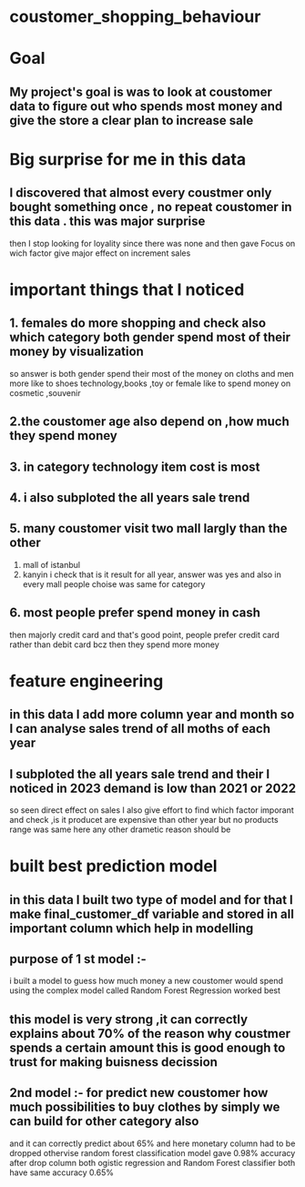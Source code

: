 # coustomer_shopping_behaviour
# Goal 
## My project's goal is was to look at coustomer data to figure out who spends most money and give the store a clear plan to increase sale 
##
# Big surprise for me in this data
## I discovered that almost every coustmer only bought something once , no repeat coustomer in this data . this was major surprise 
then 
I stop looking for loyality since there was none and then gave Focus on wich factor give major effect on increment sales

# important things that I noticed 
## 1. females do more shopping and check also which category both gender spend most of their money by visualization 
so answer is both gender spend their most of the money on cloths and men more like to shoes technology,books ,toy or female like to spend money on cosmetic ,souvenir
##
## 2.the coustomer age also depend on ,how much they spend money 
##
## 3. in category technology item cost is most 
##
## 4. i also subploted the all years sale trend 
##
## 5. many coustomer visit two mall largly than the other 
1. mall of istanbul
2. kanyin 
i check that is it result for all year, answer was yes and also in every mall people choise was same for category 

## 6. most people prefer spend money in cash 
then majorly credit card 
and that's good point, people prefer credit card rather than debit card 
bcz then they spend more money 
##
# feature engineering 
## in this data I add more column year and month so I can analyse sales trend of all moths of each year
##
## I  subploted the all years sale trend and their I noticed in 2023 demand is low than 2021 or 2022
so seen direct effect on sales I also give effort to find which factor imporant and check ,is it producet are expensive than other year but no products range was same here any other drametic reason should be
##
# built best prediction model 
## in this data I built two type of model and for that I make final_customer_df variable and stored in all important column which help in modelling 
## purpose of 1 st model :- 
i built a model to guess how much money a new coustomer would spend 
using the complex model called Random Forest Regression worked best
##
## this model is very strong ,it can correctly explains about 70% of the reason why coustmer spends a certain amount this is good enough to trust for making buisness decission 
##
## 2nd model :- for predict new coustomer how much possibilities to buy clothes by simply we can build for other category also 
and it can correctly predict about 65% and here monetary column had to be dropped othervise random forest classification model gave 0.98% accuracy after drop column 
both ogistic regression  and Random Forest classifier both have same accuracy 0.65%


